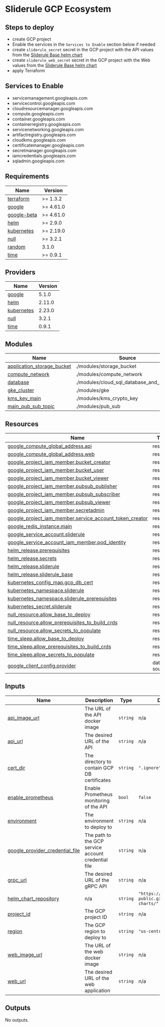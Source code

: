 # Sliderule GCP Ecosystem

## Steps to deploy
- create GCP project
- Enable the services in the `Services to Enable` section below if needed
- create `sliderule_secret` secret in the GCP project with the API values from the [Sliderule Base helm chart](https://github.com/Sliderule-Public/helm-charts/tree/main/charts/sliderule-base)
- create `sliderule_web_secret` secret in the GCP project with the Web values from the [Sliderule Base helm chart](https://github.com/Sliderule-Public/helm-charts/tree/main/charts/sliderule-base)
- apply Terraform

## Services to Enable
- servicemanagement.googleapis.com
- servicecontrol.googleapis.com
- cloudresourcemanager.googleapis.com
- compute.googleapis.com
- container.googleapis.com
- containerregistry.googleapis.com
- servicenetworking.googleapis.com
- artifactregistry.googleapis.com
- cloudkms.googleapis.com
- certificatemanager.googleapis.com
- secretmanager.googleapis.com
- iamcredentials.googleapis.com
- sqladmin.googleapis.com


<!-- BEGIN_TF_DOCS -->
## Requirements

| Name | Version |
|------|---------|
| <a name="requirement_terraform"></a> [terraform](#requirement\_terraform) | >= 1.3.2 |
| <a name="requirement_google"></a> [google](#requirement\_google) | >= 4.61.0 |
| <a name="requirement_google-beta"></a> [google-beta](#requirement\_google-beta) | >= 4.61.0 |
| <a name="requirement_helm"></a> [helm](#requirement\_helm) | >= 2.9.0 |
| <a name="requirement_kubernetes"></a> [kubernetes](#requirement\_kubernetes) | >= 2.19.0 |
| <a name="requirement_null"></a> [null](#requirement\_null) | >= 3.2.1 |
| <a name="requirement_random"></a> [random](#requirement\_random) | 3.1.0 |
| <a name="requirement_time"></a> [time](#requirement\_time) | >= 0.9.1 |

## Providers

| Name | Version |
|------|---------|
| <a name="provider_google"></a> [google](#provider\_google) | 5.1.0 |
| <a name="provider_helm"></a> [helm](#provider\_helm) | 2.11.0 |
| <a name="provider_kubernetes"></a> [kubernetes](#provider\_kubernetes) | 2.23.0 |
| <a name="provider_null"></a> [null](#provider\_null) | 3.2.1 |
| <a name="provider_time"></a> [time](#provider\_time) | 0.9.1 |

## Modules

| Name | Source | Version |
|------|--------|---------|
| <a name="module_application_storage_bucket"></a> [application\_storage\_bucket](#module\_application\_storage\_bucket) | ./modules/storage_bucket | n/a |
| <a name="module_compute_network"></a> [compute\_network](#module\_compute\_network) | ./modules/compute_network | n/a |
| <a name="module_database"></a> [database](#module\_database) | ./modules/cloud_sql_database_and_instance | n/a |
| <a name="module_gke_cluster"></a> [gke\_cluster](#module\_gke\_cluster) | ./modules/gke | n/a |
| <a name="module_kms_key_main"></a> [kms\_key\_main](#module\_kms\_key\_main) | ./modules/kms_crypto_key | n/a |
| <a name="module_main_pub_sub_topic"></a> [main\_pub\_sub\_topic](#module\_main\_pub\_sub\_topic) | ./modules/pub_sub | n/a |

## Resources

| Name | Type |
|------|------|
| [google_compute_global_address.api](https://registry.terraform.io/providers/hashicorp/google/latest/docs/resources/compute_global_address) | resource |
| [google_compute_global_address.web](https://registry.terraform.io/providers/hashicorp/google/latest/docs/resources/compute_global_address) | resource |
| [google_project_iam_member.bucket_creator](https://registry.terraform.io/providers/hashicorp/google/latest/docs/resources/project_iam_member) | resource |
| [google_project_iam_member.bucket_user](https://registry.terraform.io/providers/hashicorp/google/latest/docs/resources/project_iam_member) | resource |
| [google_project_iam_member.bucket_viewer](https://registry.terraform.io/providers/hashicorp/google/latest/docs/resources/project_iam_member) | resource |
| [google_project_iam_member.pubsub_publisher](https://registry.terraform.io/providers/hashicorp/google/latest/docs/resources/project_iam_member) | resource |
| [google_project_iam_member.pubsub_subscriber](https://registry.terraform.io/providers/hashicorp/google/latest/docs/resources/project_iam_member) | resource |
| [google_project_iam_member.pubsub_viewer](https://registry.terraform.io/providers/hashicorp/google/latest/docs/resources/project_iam_member) | resource |
| [google_project_iam_member.secretadmin](https://registry.terraform.io/providers/hashicorp/google/latest/docs/resources/project_iam_member) | resource |
| [google_project_iam_member.service_account_token_creator](https://registry.terraform.io/providers/hashicorp/google/latest/docs/resources/project_iam_member) | resource |
| [google_redis_instance.main](https://registry.terraform.io/providers/hashicorp/google/latest/docs/resources/redis_instance) | resource |
| [google_service_account.sliderule](https://registry.terraform.io/providers/hashicorp/google/latest/docs/resources/service_account) | resource |
| [google_service_account_iam_member.pod_identity](https://registry.terraform.io/providers/hashicorp/google/latest/docs/resources/service_account_iam_member) | resource |
| [helm_release.prerequisites](https://registry.terraform.io/providers/hashicorp/helm/latest/docs/resources/release) | resource |
| [helm_release.secrets](https://registry.terraform.io/providers/hashicorp/helm/latest/docs/resources/release) | resource |
| [helm_release.sliderule](https://registry.terraform.io/providers/hashicorp/helm/latest/docs/resources/release) | resource |
| [helm_release.sliderule_base](https://registry.terraform.io/providers/hashicorp/helm/latest/docs/resources/release) | resource |
| [kubernetes_config_map.gcp_db_cert](https://registry.terraform.io/providers/hashicorp/kubernetes/latest/docs/resources/config_map) | resource |
| [kubernetes_namespace.sliderule](https://registry.terraform.io/providers/hashicorp/kubernetes/latest/docs/resources/namespace) | resource |
| [kubernetes_namespace.sliderule_prerequisites](https://registry.terraform.io/providers/hashicorp/kubernetes/latest/docs/resources/namespace) | resource |
| [kubernetes_secret.sliderule](https://registry.terraform.io/providers/hashicorp/kubernetes/latest/docs/resources/secret) | resource |
| [null_resource.allow_base_to_deploy](https://registry.terraform.io/providers/hashicorp/null/latest/docs/resources/resource) | resource |
| [null_resource.allow_prerequisites_to_build_crds](https://registry.terraform.io/providers/hashicorp/null/latest/docs/resources/resource) | resource |
| [null_resource.allow_secrets_to_populate](https://registry.terraform.io/providers/hashicorp/null/latest/docs/resources/resource) | resource |
| [time_sleep.allow_base_to_deploy](https://registry.terraform.io/providers/hashicorp/time/latest/docs/resources/sleep) | resource |
| [time_sleep.allow_prerequisites_to_build_crds](https://registry.terraform.io/providers/hashicorp/time/latest/docs/resources/sleep) | resource |
| [time_sleep.allow_secrets_to_populate](https://registry.terraform.io/providers/hashicorp/time/latest/docs/resources/sleep) | resource |
| [google_client_config.provider](https://registry.terraform.io/providers/hashicorp/google/latest/docs/data-sources/client_config) | data source |

## Inputs

| Name | Description | Type | Default | Required |
|------|-------------|------|---------|:--------:|
| <a name="input_api_image_url"></a> [api\_image\_url](#input\_api\_image\_url) | The URL of the API docker image | `string` | n/a | yes |
| <a name="input_api_url"></a> [api\_url](#input\_api\_url) | The desired URL of the API | `string` | n/a | yes |
| <a name="input_cert_dir"></a> [cert\_dir](#input\_cert\_dir) | The directory to contain GCP DB certificates | `string` | `".ignore"` | no |
| <a name="input_enable_prometheus"></a> [enable\_prometheus](#input\_enable\_prometheus) | Enable Prometheus monitoring of the API | `bool` | `false` | no |
| <a name="input_environment"></a> [environment](#input\_environment) | The environment to deploy to | `string` | n/a | yes |
| <a name="input_google_provider_credential_file"></a> [google\_provider\_credential\_file](#input\_google\_provider\_credential\_file) | The path to the GCP service account credential file | `string` | n/a | yes |
| <a name="input_grpc_url"></a> [grpc\_url](#input\_grpc\_url) | The desired URL of the gRPC API | `string` | n/a | yes |
| <a name="input_helm_chart_repository"></a> [helm\_chart\_repository](#input\_helm\_chart\_repository) | n/a | `string` | `"https://sliderule-public.github.io/helm-charts/"` | no |
| <a name="input_project_id"></a> [project\_id](#input\_project\_id) | The GCP project ID | `string` | n/a | yes |
| <a name="input_region"></a> [region](#input\_region) | The GCP region to deploy to | `string` | `"us-central1"` | no |
| <a name="input_web_image_url"></a> [web\_image\_url](#input\_web\_image\_url) | The URL of the web docker image | `string` | n/a | yes |
| <a name="input_web_url"></a> [web\_url](#input\_web\_url) | The desired  URL of the web application | `string` | n/a | yes |

## Outputs

No outputs.
<!-- END_TF_DOCS -->